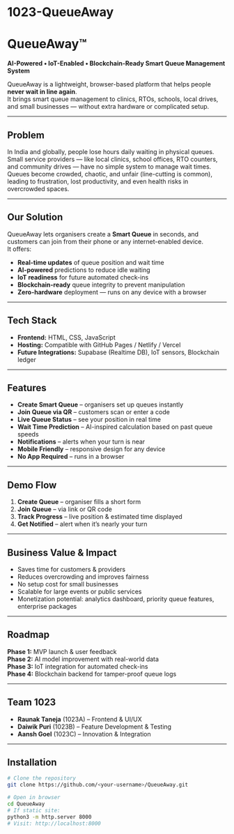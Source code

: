 # 1023-QueueAway

# QueueAway™

**AI-Powered • IoT-Enabled • Blockchain-Ready Smart Queue Management System**

QueueAway is a lightweight, browser-based platform that helps people **never wait in line again**.  
It brings smart queue management to clinics, RTOs, schools, local drives, and small businesses — without extra hardware or complicated setup.

---

## Problem

In India and globally, people lose hours daily waiting in physical queues.  
Small service providers — like local clinics, school offices, RTO counters, and community drives — have no simple system to manage wait times.  
Queues become crowded, chaotic, and unfair (line-cutting is common), leading to frustration, lost productivity, and even health risks in overcrowded spaces.

---

## Our Solution

QueueAway lets organisers create a **Smart Queue** in seconds, and customers can join from their phone or any internet-enabled device.  
It offers:
- **Real-time updates** of queue position and wait time
- **AI-powered** predictions to reduce idle waiting
- **IoT readiness** for future automated check-ins
- **Blockchain-ready** queue integrity to prevent manipulation
- **Zero-hardware** deployment — runs on any device with a browser

---

## Tech Stack

- **Frontend:** HTML, CSS, JavaScript
- **Hosting:** Compatible with GitHub Pages / Netlify / Vercel
- **Future Integrations:** Supabase (Realtime DB), IoT sensors, Blockchain ledger

---

## Features

- **Create Smart Queue** – organisers set up queues instantly
- **Join Queue via QR** – customers scan or enter a code
- **Live Queue Status** – see your position in real time
- **Wait Time Prediction** – AI-inspired calculation based on past queue speeds
- **Notifications** – alerts when your turn is near
- **Mobile Friendly** – responsive design for any device
- **No App Required** – runs in a browser

---

## Demo Flow

1. **Create Queue** – organiser fills a short form  
2. **Join Queue** – via link or QR code  
3. **Track Progress** – live position & estimated time displayed  
4. **Get Notified** – alert when it’s nearly your turn  

---

## Business Value & Impact

- Saves time for customers & providers
- Reduces overcrowding and improves fairness
- No setup cost for small businesses
- Scalable for large events or public services
- Monetization potential: analytics dashboard, priority queue features, enterprise packages

---

## Roadmap

**Phase 1:** MVP launch & user feedback  
**Phase 2:** AI model improvement with real-world data  
**Phase 3:** IoT integration for automated check-ins  
**Phase 4:** Blockchain backend for tamper-proof queue logs  

---

## Team 1023

- **Raunak Taneja** (1023A) – Frontend & UI/UX
- **Daiwik Puri** (1023B) – Feature Development & Testing
- **Aansh Goel** (1023C) – Innovation & Integration

---

## Installation

```bash
# Clone the repository
git clone https://github.com/<your-username>/QueueAway.git

# Open in browser
cd QueueAway
# If static site:
python3 -m http.server 8000
# Visit: http://localhost:8000
